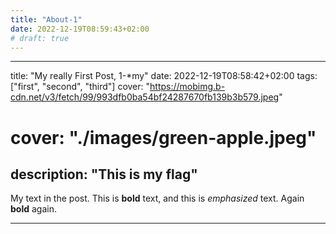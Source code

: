 ```yaml
---
title: "About-1"
date: 2022-12-19T08:59:43+02:00
# draft: true
---
```


---
title: "My really First Post, 1-*my"
date: 2022-12-19T08:58:42+02:00
tags: ["first", "second", "third"]
cover: "https://mobimg.b-cdn.net/v3/fetch/99/993dfb0ba54bf24287670fb139b3b579.jpeg"
# cover: "./images/green-apple.jpeg"
description: "This is my flag"
---
My text in the post.
This is **bold** text, and this is *emphasized* text.
Again **bold** again.

---